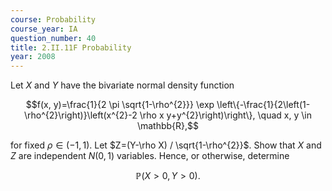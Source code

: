 ```yaml
---
course: Probability
course_year: IA
question_number: 40
title: 2.II.11F Probability
year: 2008
---
```



Let $X$ and $Y$ have the bivariate normal density function

$$f(x, y)=\frac{1}{2 \pi \sqrt{1-\rho^{2}}} \exp \left\{-\frac{1}{2\left(1-\rho^{2}\right)}\left(x^{2}-2 \rho x y+y^{2}\right)\right\}, \quad x, y \in \mathbb{R},$$

for fixed $\rho \in(-1,1)$. Let $Z=(Y-\rho X) / \sqrt{1-\rho^{2}}$. Show that $X$ and $Z$ are independent $N(0,1)$ variables. Hence, or otherwise, determine

$$\mathbb{P}(X>0, Y>0) .$$